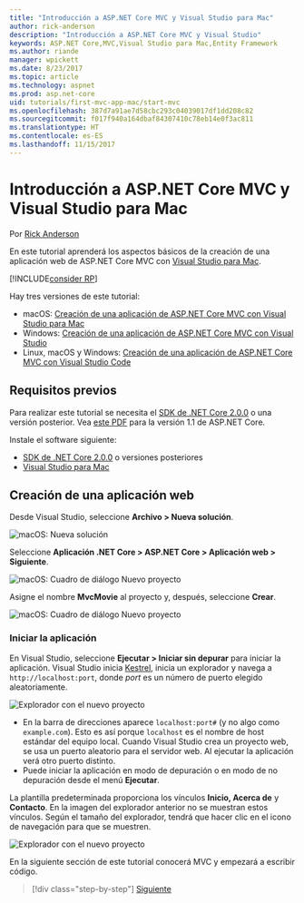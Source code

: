 ```yaml
---
title: "Introducción a ASP.NET Core MVC y Visual Studio para Mac"
author: rick-anderson
description: "Introducción a ASP.NET Core MVC y Visual Studio"
keywords: ASP.NET Core,MVC,Visual Studio para Mac,Entity Framework
ms.author: riande
manager: wpickett
ms.date: 8/23/2017
ms.topic: article
ms.technology: aspnet
ms.prod: asp.net-core
uid: tutorials/first-mvc-app-mac/start-mvc
ms.openlocfilehash: 387d7a91ae7d58cbc293c04039017df1dd208c82
ms.sourcegitcommit: f017f940a164dbaf84307410c78eb14e0f3ac811
ms.translationtype: HT
ms.contentlocale: es-ES
ms.lasthandoff: 11/15/2017
---
```

# <a name="getting-started-with-aspnet-core-mvc-and-visual-studio-for-mac"></a>Introducción a ASP.NET Core MVC y Visual Studio para Mac

Por [Rick Anderson](https://twitter.com/RickAndMSFT)

En este tutorial aprenderá los aspectos básicos de la creación de una aplicación web de ASP.NET Core MVC con [Visual Studio para Mac](https://www.visualstudio.com/vs/visual-studio-mac/). 

[!INCLUDE[consider RP](../../includes/razor.md)]

Hay tres versiones de este tutorial:

* macOS: [Creación de una aplicación de ASP.NET Core MVC con Visual Studio para Mac](xref:tutorials/first-mvc-app-mac/start-mvc)
* Windows: [Creación de una aplicación de ASP.NET Core MVC con Visual Studio](xref:tutorials/first-mvc-app/start-mvc)
* Linux, macOS y Windows: [Creación de una aplicación de ASP.NET Core MVC con Visual Studio Code](xref:tutorials/first-mvc-app-xplat/start-mvc)

## <a name="prerequisites"></a>Requisitos previos

Para realizar este tutorial se necesita el [SDK de .NET Core 2.0.0](https://www.microsoft.com/net/core) o una versión posterior. Vea [este PDF](https://github.com/aspnet/Docs/blob/master/aspnetcore/tutorials/first-mvc-app-mac/start-mvc/8-23-17.pdf) para la versión 1.1 de ASP.NET Core.

Instale el software siguiente:

- [SDK de .NET Core 2.0.0](https://www.microsoft.com/net/core) o versiones posteriores
- [Visual Studio para Mac](https://www.visualstudio.com/vs/visual-studio-mac/)

## <a name="create-a-web-app"></a>Creación de una aplicación web

Desde Visual Studio, seleccione **Archivo > Nueva solución**.

![macOS: Nueva solución](../first-web-api-mac/_static/sln.png)

Seleccione **Aplicación .NET Core > ASP.NET Core > Aplicación web > Siguiente**.

![macOS: Cuadro de diálogo Nuevo proyecto](start-mvc/1.png)

Asigne el nombre **MvcMovie** al proyecto y, después, seleccione **Crear**.

![macOS: Cuadro de diálogo Nuevo proyecto](start-mvc/2.png)

### <a name="launch-the-app"></a>Iniciar la aplicación

En Visual Studio, seleccione **Ejecutar > Iniciar sin depurar** para iniciar la aplicación. Visual Studio inicia [Kestrel](xref:fundamentals/servers/index#Kestrel), inicia un explorador y navega a `http://localhost:port`, donde *port* es un número de puerto elegido aleatoriamente.

![Explorador con el nuevo proyecto](start-mvc/b1.png)

* En la barra de direcciones aparece `localhost:port#` (y no algo como `example.com`). Esto es así porque `localhost` es el nombre de host estándar del equipo local. Cuando Visual Studio crea un proyecto web, se usa un puerto aleatorio para el servidor web. Al ejecutar la aplicación verá otro puerto distinto.
* Puede iniciar la aplicación en modo de depuración o en modo de no depuración desde el menú **Ejecutar**.

La plantilla predeterminada proporciona los vínculos **Inicio, Acerca de** y **Contacto**. En la imagen del explorador anterior no se muestran estos vínculos. Según el tamaño del explorador, tendrá que hacer clic en el icono de navegación para que se muestren.

![Explorador con el nuevo proyecto](start-mvc/b2.png)

En la siguiente sección de este tutorial conocerá MVC y empezará a escribir código.

>[!div class="step-by-step"]
[Siguiente](adding-controller.md)  
